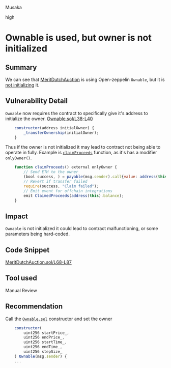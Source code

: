 Musaka

high

# Ownable is used, but owner is not initialized

## Summary
We can see that [MeritDutchAuction](https://github.com/sherlock-audit/2023-07-beam-auction/blob/main/dutch-nft/src/MeritDutchAuction.sol#L9) is using  Open-zeppelin `Ownable`, but it is [not initializing](https://github.com/sherlock-audit/2023-07-beam-auction/blob/main/dutch-nft/src/MeritDutchAuction.sol#L68-L87) it.

## Vulnerability Detail
`Ownable` now requires the contract to specifically give it's address to initialize the owner.
[Ownable.sol/L38-L40](https://github.com/OpenZeppelin/openzeppelin-contracts/blob/master/contracts/access/Ownable.sol#L38-L40)
```jsx
    constructor(address initialOwner) {
        _transferOwnership(initialOwner);
    }
```
Thus if the owner is not initialized it may lead to contract not being able to operate in fully. Example is [`claimProceeds`](https://github.com/sherlock-audit/2023-07-beam-auction/blob/main/dutch-nft/src/MeritDutchAuction.sol#L172C1-L179) function, as it's has a modifier `onlyOwner()`. 
```jsx
    function claimProceeds() external onlyOwner {
        // Send ETH to the owner
        (bool success, ) = payable(msg.sender).call{value: address(this).balance}(bytes(""));
        // Revert if transfer failed
        require(success, "Claim failed");
        // Emit event for offchain integrations
        emit ClaimedProceeds(address(this).balance);
    }
```
## Impact
`Ownable` is not initialized it could lead to contract malfunctioning, or some parameters being hard-coded.

## Code Snippet
 [MeritDutchAuction.sol/L68-L87](https://github.com/sherlock-audit/2023-07-beam-auction/blob/main/dutch-nft/src/MeritDutchAuction.sol#L68-L87)

## Tool used

Manual Review

## Recommendation

Call the [`Ownable.sol`](https://github.com/OpenZeppelin/openzeppelin-contracts/blob/master/contracts/access/Ownable.sol#L38-L40) constructor and set the owner
```jsx
    constructor(
        uint256 startPrice_,
        uint256 endPrice_,
        uint256 startTime_,
        uint256 endTime_,
        uint256 stepSize_
    ) Ownable(msg.sender) {
    ...     
```